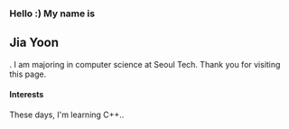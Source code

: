 ### Hello :) My name is <h2>Jia Yoon</h2>. I am majoring in computer science at Seoul Tech. Thank you for visiting this page.
<h4>Interests</h4> These days, I'm learning C++..


<!--
**JIAYOOON/jiayooon** is a ✨ _special_ ✨ repository because its `README.md` (this file) appears on your GitHub profile.

Here are some ideas to get you started:

- 🔭 I’m currently working on ...
- 🌱 I’m currently learning ...
- 👯 I’m looking to collaborate on ...
- 🤔 I’m looking for help with ...
- 💬 Ask me about ...
- 📫 How to reach me: ...
- 😄 Pronouns: ...
- ⚡ Fun fact: ...
-->
